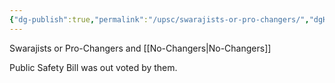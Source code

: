 ```yaml
---
{"dg-publish":true,"permalink":"/upsc/swarajists-or-pro-changers/","dgHomeLink":true,"dgPassFrontmatter":false}
---
```


Swarajists or Pro-Changers
and [[No-Changers|No-Changers]]

Public Safety Bill was out voted by them. 
